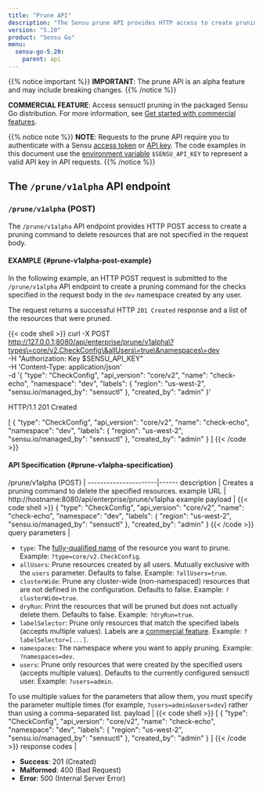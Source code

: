 ```yaml
---
title: "Prune API"
description: "The Sensu prune API provides HTTP access to create pruning commands to delete resources that do not appear in a given set of Sensu objects from a file, URL, or STDIN. This reference includes an example for creating a prune command for your Sensu instance. Read on for the full reference."
version: "5.20"
product: "Sensu Go"
menu:
  sensu-go-5.20:
    parent: api
---
```


{{% notice important %}}
**IMPORTANT**: The prune API is an alpha feature and may include breaking changes.
{{% /notice %}}

**COMMERCIAL FEATURE**: Access sensuctl pruning in the packaged Sensu Go distribution. For more information, see [Get started with commercial features][1].

{{% notice note %}}
**NOTE**: Requests to the prune API require you to authenticate with a Sensu [access token](../overview/#authenticate-with-the-authentication-api) or [API key](../overview/#authenticate-with-an-api-key).
The code examples in this document use the [environment variable](../overview/#configure-an-environment-variable-for-api-key-authentication) `$SENSU_API_KEY` to represent a valid API key in API requests. 
{{% /notice %}}

## The `/prune/v1alpha` API endpoint

### `/prune/v1alpha` (POST)

The `/prune/v1alpha` API endpoint provides HTTP POST access to create a pruning command to delete resources that are not specified in the request body.

#### EXAMPLE {#prune-v1alpha-post-example}

In the following example, an HTTP POST request is submitted to the `/prune/v1alpha` API endpoint to create a pruning command for the checks specified in the request body in the `dev` namespace created by any user.

The request returns a successful HTTP `201 Created` response and a list of the resources that were pruned.

{{< code shell >}}
curl -X POST \
http://127.0.0.1:8080/api/enterprise/prune/v1alpha\?types\=core/v2.CheckConfig\&allUsers\=true\&namespaces\=dev \
-H "Authorization: Key $SENSU_API_KEY" \
-H 'Content-Type: application/json' \
-d '{
  "type": "CheckConfig",
  "api_version": "core/v2",
  "name": "check-echo",
  "namespace": "dev",
  "labels": {
    "region": "us-west-2",
    "sensu.io/managed_by": "sensuctl"
  },
  "created_by": "admin"
}'


HTTP/1.1 201 Created

[
  {
    "type": "CheckConfig",
    "api_version": "core/v2",
    "name": "check-echo",
    "namespace": "dev",
    "labels": {
      "region": "us-west-2",
      "sensu.io/managed_by": "sensuctl"
    },
    "created_by": "admin"
  }
]
{{< /code >}}

#### API Specification {#prune-v1alpha-specification}

/prune/v1alpha (POST) | 
----------------------|------
description           | Creates a pruning command to delete the specified resources.
example URL           | http://hostname:8080/api/enterprise/prune/v1alpha
example payload       | {{< code shell >}}
{
  "type": "CheckConfig",
  "api_version": "core/v2",
  "name": "check-echo",
  "namespace": "dev",
  "labels": {
    "region": "us-west-2",
    "sensu.io/managed_by": "sensuctl"
  },
  "created_by": "admin"
}
{{< /code >}}
query parameters      | <ul><li>`type`: The [fully-qualified name][2] of the resource you want to prune. Example: `?type=core/v2.CheckConfig`.</li><li>`allUsers`: Prune resources created by all users. Mutually exclusive with the `users` parameter. Defaults to false. Example: `?allUsers=true`.</li><li>`clusterWide`: Prune any cluster-wide (non-namespaced) resources that are not defined in the configuration. Defaults to false. Example: `?clusterWide=true`.</li><li>`dryRun`: Print the resources that will be pruned but does not actually delete them. Defaults to false. Example: `?dryRun=true`.</li><li>`labelSelector`: Prune only resources that match the specified labels (accepts multiple values). Labels are a [commercial feature][1]. Example: `?labelSelector=[...]`.</li><li>`namespaces`: The namespace where you want to apply pruning. Example: `?namespaces=dev`.</li><li>`users`: Prune only resources that were created by the specified users (accepts multiple values). Defaults to the currently configured sensuctl user. Example: `?users=admin`.</li></ul> To use multiple values for the parameters that allow them, you must specify the parameter multiple times (for example, `?users=admin&users=dev`) rather than using a comma-separated list.
payload               | {{< code shell >}}
[
  {
    "type": "CheckConfig",
    "api_version": "core/v2",
    "name": "check-echo",
    "namespace": "dev",
    "labels": {
      "region": "us-west-2",
      "sensu.io/managed_by": "sensuctl"
    },
    "created_by": "admin"
  }
]
{{< /code >}}
response codes  | <ul><li>**Success**: 201 (Created)</li><li>**Malformed**: 400 (Bad Request)</li><li>**Error**: 500 (Internal Server Error)</li></ul>


[1]: ../../commercial/
[2]: ../../sensuctl/create-manage-resources/#sensuctl-prune-resource-types
